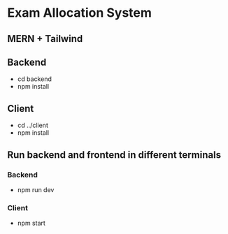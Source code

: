 # Exam Allocation System

## MERN + Tailwind

## Backend
- cd backend
- npm install

## Client
- cd ../client
- npm install


## Run backend and frontend in different terminals

### Backend
- npm run dev

### Client
- npm start
